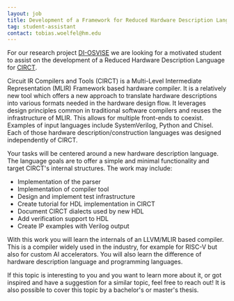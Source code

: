 ```yaml
---
layout: job
title: Development of a Framework for Reduced Hardware Description Language for CIRCT
tag: student-assistant
contact: tobias.woelfel@hm.edu
---
```


For our research project [DI-OSVISE](https://aemy.cs.hm.edu/projects/osvise) we
are looking for a motivated student to assist on the development of a Reduced
Hardware Description Language for [CIRCT](https://circt.llvm.org/).

Circuit IR Compilers and Tools (CIRCT) is a Multi-Level Intermediate
Representation (MLIR) Framework based hardware compiler.
It is a relatively new tool which offers a new approach to translate hardware
descriptions into various formats needed in the hardware design flow.
It leverages design principles common in traditional software compilers and
reuses the infrastructure of MLIR. This allows for multiple front-ends to coexist.
Examples of input languages include SystemVerilog, Python and Chisel.
Each of those hardware description/construction languages was designed
independently of CIRCT.

Your tasks will be centered around a new hardware description language. The
language goals are to offer a simple and minimal functionality and target
CIRCT's internal structures. The work may include:
- Implementation of the parser
- Implementation of compiler tool
- Design and implement test infrastructure
- Create tutorial for HDL implementation in CIRCT
- Document CIRCT dialects used by new HDL
- Add verification support to HDL
- Create IP examples with Verilog output

With this work you will learn the internals of an LLVM/MLIR based compiler. This
is a compiler widely used in the industry, for example for RISC-V but also for
custom AI accelerators. You will also learn the difference of hardware
description language and programming languages.

If this topic is interesting to you and you want to learn more about it, or got
inspired and have a suggestion for a similar topic, feel free to reach out!
It is also possible to cover this topic by a bachelor's or master's thesis.
